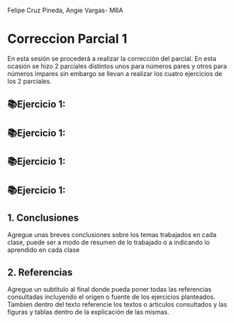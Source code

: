 Felipe Cruz Pineda, Angie Vargas- M6A
# Correccion Parcial 1
En esta sesión se procederá a realizar la corrección del parcial. 
En esta ocasión se hizo 2 parciales distintos unos para números pares y otros para números impares sin embargo se llevan a realizar los cuatro ejercicios de los 2 parciales.
## 📚Ejercicio 1:
## 📚Ejercicio 1:
## 📚Ejercicio 1:
## 📚Ejercicio 1:

## 1. Conclusiones
Agregue unas breves conclusiones sobre los temas trabajados en cada clase, puede ser a modo de resumen de lo trabajado o a indicando lo aprendido en cada clase

## 2. Referencias
Agregue un subtítulo al final donde pueda poner todas las referencias consultadas incluyendo el origen o fuente de los ejercicios planteados. Tambien dentro del texto referencie los textos o artículos consultados y las figuras y tablas dentro de la explicación de las mismas.
